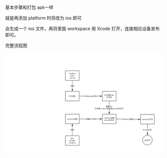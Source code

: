 基本步骤和打包 apk一样

就是再添加 platform 时将改为 ios 即可

会生成一个 ios 文件，再将里面 workspace 用 Xcode 打开，连接相应设备发布即可。

完整流程图

![avator](https://raw.githubusercontent.com/1oser5/CS-Notes/master/pic/cordova打包ipa.jpg)